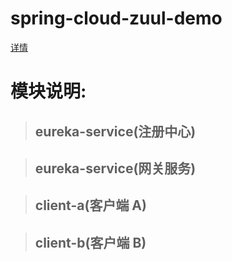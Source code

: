 # spring-cloud-zuul-demo
[详情](https://www.nnzzaa.cn/topics/ljplzzqam)

# 模块说明:
> ## eureka-service(注册中心)

> ## eureka-service(网关服务)

> ## client-a(客户端 A)

> ## client-b(客户端 B)